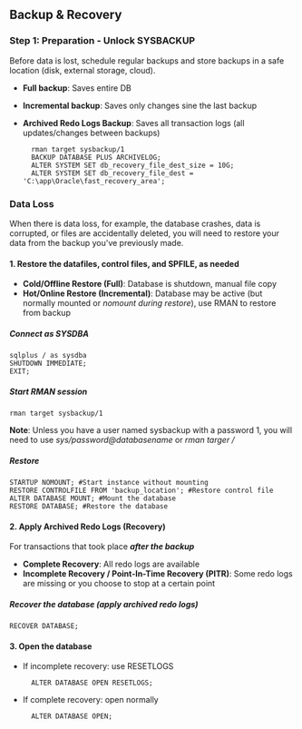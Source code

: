 ## Backup & Recovery

### Step 1: Preparation - Unlock SYSBACKUP 

Before data is lost, schedule regular backups and store backups in a safe location (disk, external storage, cloud).
- **Full backup**: Saves entire DB
- **Incremental backup**: Saves only changes sine the last backup
- **Archived Redo Logs Backup**: Saves all transaction logs (all updates/changes between backups)

        rman target sysbackup/1
        BACKUP DATABASE PLUS ARCHIVELOG;
        ALTER SYSTEM SET db_recovery_file_dest_size = 10G;
        ALTER SYSTEM SET db_recovery_file_dest = 'C:\app\Oracle\fast_recovery_area';

### Data Loss
When there is data loss, for example, the database crashes, data is corrupted, or files are accidentally deleted, you will need to restore your data from the backup you've previously made. 

#### 1. Restore the datafiles, control files, and SPFILE, as needed

- **Cold/Offline Restore (Full)**: Database is shutdown, manual file copy
- **Hot/Online Restore (Incremental)**: Database may be active (but normally mounted or *nomount during restore*), use RMAN to restore from backup

##### Connect as SYSDBA 

    sqlplus / as sysdba 
    SHUTDOWN IMMEDIATE; 
    EXIT;

##### Start RMAN session

    rman target sysbackup/1

**Note**: Unless you have a user named sysbackup with a password 1, you will need to use *sys/password@databasename* or *rman targer /*

##### Restore

    STARTUP NOMOUNT; #Start instance without mounting
    RESTORE CONTROLFILE FROM 'backup_location'; #Restore control file
    ALTER DATABASE MOUNT; #Mount the database
    RESTORE DATABASE; #Restore the database

#### 2. Apply Archived Redo Logs (Recovery)

For transactions that took place ***after the backup***

- **Complete Recovery**: All redo logs are available
- **Incomplete Recovery / Point-In-Time Recovery (PITR)**: Some redo logs are missing or you choose to stop at a certain point

##### Recover the database (apply archived redo logs)

    RECOVER DATABASE;

#### 3. Open the database 

- If incomplete recovery: use RESETLOGS

        ALTER DATABASE OPEN RESETLOGS;

- If complete recovery: open normally 
  
        ALTER DATABASE OPEN;